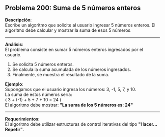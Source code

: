 ## **Problema 200: Suma de 5 números enteros**

**Descripción**:  
Escribe un algoritmo que solicite al usuario ingresar 5 números enteros. El algoritmo debe calcular y mostrar la suma de esos 5 números.

---

**Análisis**:  
El problema consiste en sumar 5 números enteros ingresados por el usuario.  
1. Se solicita 5 números enteros.
2. Se calcula la suma acumulada de los números ingresados.
3. Finalmente, se muestra el resultado de la suma.

**Ejemplo**:  
Supongamos que el usuario ingresa los números: 3, -1, 5, 7, y 10.  
La suma de estos números sería:  
\( 3 + (-1) + 5 + 7 + 10 = 24 \)  
El algoritmo debe mostrar: **"La suma de los 5 números es: 24"**

---

**Requerimientos**:  
El algoritmo debe utilizar estructuras de control iterativas del tipo **"Hacer... Repetir"**.
